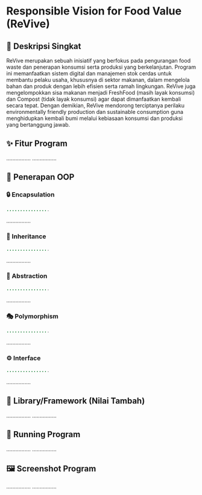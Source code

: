 # Responsible Vision for Food Value (ReVive)

## 📌 Deskripsi Singkat
ReVive merupakan sebuah inisiatif yang berfokus pada pengurangan food waste dan penerapan konsumsi serta produksi yang berkelanjutan. Program ini memanfaatkan sistem digital dan manajemen stok cerdas untuk membantu pelaku usaha, khususnya di sektor makanan, dalam mengelola bahan dan produk dengan lebih efisien serta ramah lingkungan. ReVive juga mengelompokkan sisa makanan menjadi FreshFood (masih layak konsumsi) dan Compost (tidak layak konsumsi) agar dapat dimanfaatkan kembali secara tepat. Dengan demikian, ReVive mendorong terciptanya perilaku environmentally friendly production dan sustainable consumption guna menghidupkan kembali bumi melalui kebiasaan konsumsi dan produksi yang bertanggung jawab.
## ✨ Fitur Program
................
................
## 🧠 Penerapan OOP
### 🔒 Encapsulation
```java
................
```
................
### 🧬 Inheritance
```java
................
```
................
### 🧩 Abstraction
```java
................
```
................
### 🎭 Polymorphism
```java
................
```
................
### ⚙️ Interface
```java
................
```
................
## 📂 Library/Framework (Nilai Tambah)
................
................
## 🚀 Running Program
................
................
## 🖼️ Screenshot Program
................
................
